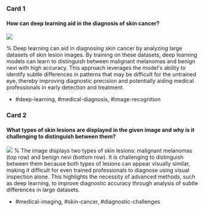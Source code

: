 ### Card 1

#### How can deep learning aid in the diagnosis of skin cancer?

![](https://cdn.mathpix.com/cropped/2024_05_18_b4242664bcc6213fcfe3g-1.jpg?height=391&width=770&top_left_y=1717&top_left_x=873)

%
Deep learning can aid in diagnosing skin cancer by analyzing large datasets of skin lesion images. By training on these datasets, deep learning models can learn to distinguish between malignant melanomas and benign nevi with high accuracy. This approach leverages the model's ability to identify subtle differences in patterns that may be difficult for the untrained eye, thereby improving diagnostic precision and potentially aiding medical professionals in early detection and treatment.

- #deep-learning, #medical-diagnosis, #image-recognition

### Card 2

#### What types of skin lesions are displayed in the given image and why is it challenging to distinguish between them?

![](https://cdn.mathpix.com/cropped/2024_05_18_b4242664bcc6213fcfe3g-1.jpg?height=391&width=770&top_left_y=1717&top_left_x=873)
%
The image displays two types of skin lesions: malignant melanomas (top row) and benign nevi (bottom row). It is challenging to distinguish between them because both types of lesions can appear visually similar, making it difficult for even trained professionals to diagnose using visual inspection alone. This highlights the necessity of advanced methods, such as deep learning, to improve diagnostic accuracy through analysis of subtle differences in large datasets.

- #medical-imaging, #skin-cancer, #diagnostic-challenges